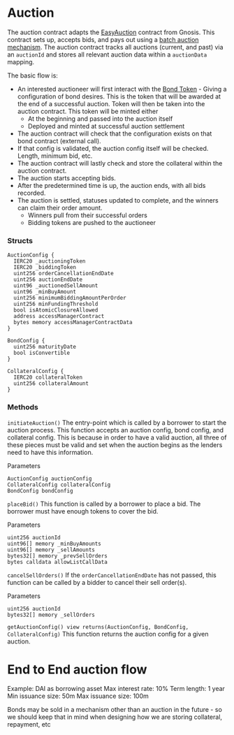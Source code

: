 # Auction
The auction contract adapts the [EasyAuction](https://github.com/gnosis/ido-contracts#easyauction) contract from Gnosis. This contract sets up, accepts bids, and pays out using a [batch auction mechanism](https://github.com/gnosis/ido-contracts#the-batch-auction-mechanism). The auction contract tracks all auctions (current, and past) via an `auctionId` and stores all relevant auction data within a `auctionData` mapping. 

The basic flow is:
  - An interested auctioneer will first interact with the [Bond Token](#BondToken) - Giving a configuration of bond desires. This is the token that will be awarded at the end of a successful auction. Token will then be taken into the auction contract. This token will be minted either
    - At the beginning and passed into the auction itself
    - Deployed and minted at successful auction settlement
  - The auction contract will check that the configuration exists on that bond contract (external call).
  - If that config is validated, the auction config itself will be checked. Length, minimum bid, etc.
  - The auction contract will lastly check and store the collateral within the auction contract.
  - The auction starts accepting bids.
  - After the predetermined time is up, the auction ends, with all bids recorded.
  - The auction is settled, statuses updated to complete, and the winners can claim their order amount.
    - Winners pull from their successful orders
    - Bidding tokens are pushed to the auctioneer

### Structs
```
AuctionConfig {
  IERC20 _auctioningToken
  IERC20 _biddingToken
  uint256 orderCancellationEndDate
  uint256 auctionEndDate
  uint96 _auctionedSellAmount
  uint96 _minBuyAmount
  uint256 minimumBiddingAmountPerOrder
  uint256 minFundingThreshold
  bool isAtomicClosureAllowed
  address accessManagerContract
  bytes memory accessManagerContractData
}
```
```
BondConfig {
  uint256 maturityDate
  bool isConvertible
}
```
```
CollateralConfig {
  IERC20 collateralToken
  uint256 collateralAmount
}
```
### Methods
`initiateAuction()` The entry-point which is called by a borrower to start the auction process. This function accepts an auction config, bond config, and collateral config. This is because in order to have a valid auction, all three of these pieces must be valid and set when the auction begins as the lenders need to have this information.

Parameters
```
AuctionConfig auctionConfig
CollateralConfig collateralConfig
BondConfig bondConfig
```

`placeBid()` This function is called by a borrower to place a bid. The borrower must have enough tokens to cover the bid.

Parameters
```
uint256 auctionId
uint96[] memory _minBuyAmounts
uint96[] memory _sellAmounts
bytes32[] memory _prevSellOrders
bytes calldata allowListCallData
```
`cancelSellOrders()` If the `orderCancellationEndDate` has not passed, this function can be called by a bidder to cancel their sell order(s).

Parameters
```
uint256 auctionId
bytes32[] memory _sellOrders
```

`getAuctionConfig() view returns(AuctionConfig, BondConfig, CollateralConfig)` This function returns the auction config for a given auction.


# End to End auction flow
Example: DAI as borrowing asset
Max interest rate: 10%
Term length: 1 year
Min issuance size: 50m
Max issuance size: 100m

Bonds may be sold in a mechanism other than an auction in the future - so we should keep that in mind when designing how we are storing collateral, repayment, etc